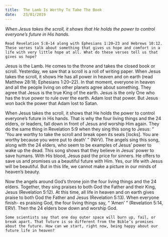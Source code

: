 ```yaml
---
title:  The Lamb Is Worthy To Take The Book
date:   23/01/2019
---
```


_When Jesus takes the scroll, it shows that He holds the power to control everyone’s future in His hands._

`Read Revelation 5:8–14 along with Ephesians 1:20–23 and Hebrews 10:12. These verses talk about something that gives us hope and comfort in a life with very little hope at all. What do these verses tell us that gives us hope?`

Jesus is the Lamb. He comes to the throne and takes the closed book or scroll. Yesterday, we saw that a scroll is a roll of writing paper. When Jesus takes the scroll, it shows He has all power in heaven and on earth (read Matthew 28:18; Ephesians 1:20–22). In that moment, everyone in heaven and all the people living on other planets agree about something. They agree that Jesus is the true King of the earth. Jesus is the only One who has the true power to rule over the earth. Adam lost that power. But Jesus won back the power that Adam lost to Satan.

When Jesus takes the scroll, it shows that He holds the power to control everyone’s future in His hands. That is why the four living things and the 24 elders, or leaders, fall down in front of Jesus and worship Him again. They do the same thing in Revelation 5:9 when they sing this song to Jesus: “ ‘You are worthy to take the scroll and break open its seals [locks]. You are worthy because you were put to death’ ” (NIrV). The angels sing this song, along with the 24 elders, who seem to be examples of Jesus’ power to wake up the dead. This song shows that they believe in Jesus’ power to save humans. With His blood, Jesus paid the price for sinners. He offers to save us and promises us a beautiful future with Him. Yes, our life with Jesus will be beautiful. But in this life, we cannot make a picture in our minds of heaven’s beauty.

Now the angels around God’s throne join the four living things and the 24 elders. Together, they sing praises to both God the Father and their King, Jesus (Revelation 5:12). At this time, all life in heaven and on earth gives praise to both God the Father and Jesus (Revelation 5:13). When everyone finish- es praising God, the four living things say, “ ‘Amen’ ” (Revelation 5:14, ERV). Then the 24 elders bow down and worship God.

`Some scientists say that one day outer space will burn up, fail, or break apart. That future is so different from the Bible’s promises about the future. How can we start, right now, being happy about our future life in heaven?`